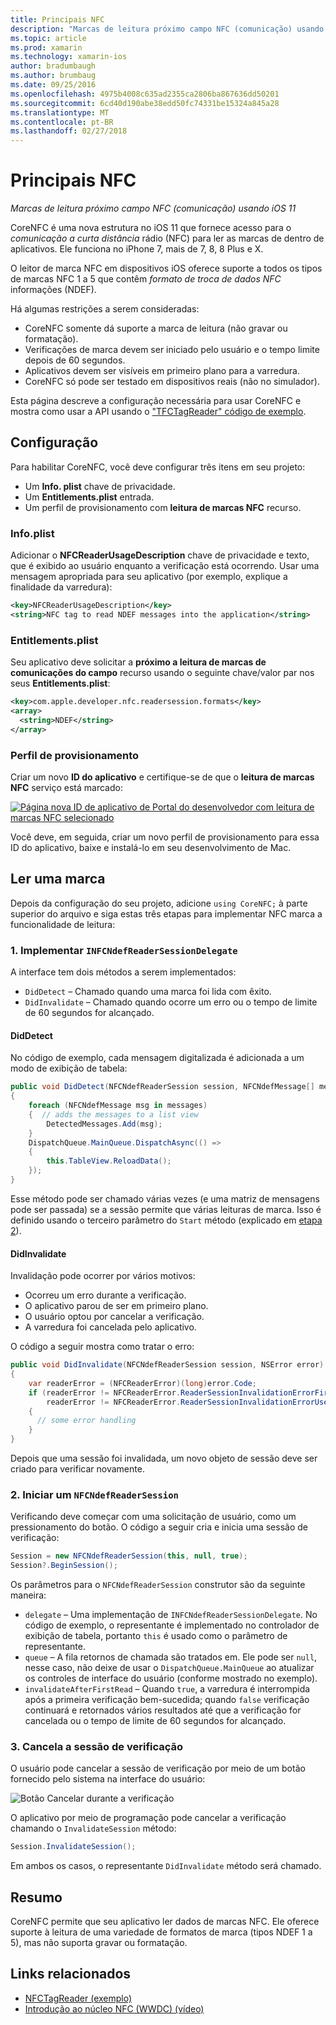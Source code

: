```yaml
---
title: Principais NFC
description: "Marcas de leitura próximo campo NFC (comunicação) usando iOS 11"
ms.topic: article
ms.prod: xamarin
ms.technology: xamarin-ios
author: bradumbaugh
ms.author: brumbaug
ms.date: 09/25/2016
ms.openlocfilehash: 4975b4008c635ad2355ca2806ba867636dd50201
ms.sourcegitcommit: 6cd40d190abe38edd50fc74331be15324a845a28
ms.translationtype: MT
ms.contentlocale: pt-BR
ms.lasthandoff: 02/27/2018
---
```

# <a name="core-nfc"></a>Principais NFC

_Marcas de leitura próximo campo NFC (comunicação) usando iOS 11_

CoreNFC é uma nova estrutura no iOS 11 que fornece acesso para o _comunicação a curta distância_ rádio (NFC) para ler as marcas de dentro de aplicativos. Ele funciona no iPhone 7, mais de 7, 8, 8 Plus e X.

O leitor de marca NFC em dispositivos iOS oferece suporte a todos os tipos de marcas NFC 1 a 5 que contêm _formato de troca de dados NFC_ informações (NDEF).

Há algumas restrições a serem consideradas:

- CoreNFC somente dá suporte a marca de leitura (não gravar ou formatação).
- Verificações de marca devem ser iniciado pelo usuário e o tempo limite depois de 60 segundos.
- Aplicativos devem ser visíveis em primeiro plano para a varredura.
- CoreNFC só pode ser testado em dispositivos reais (não no simulador).

Esta página descreve a configuração necessária para usar CoreNFC e mostra como usar a API usando o ["TFCTagReader" código de exemplo](https://developer.xamarin.com/samples/monotouch/ios11/NFCTagReader/).

## <a name="configuration"></a>Configuração

Para habilitar CoreNFC, você deve configurar três itens em seu projeto:

- Um **Info. plist** chave de privacidade.
- Um **Entitlements.plist** entrada.
- Um perfil de provisionamento com **leitura de marcas NFC** recurso.

### <a name="infoplist"></a>Info.plist

Adicionar o **NFCReaderUsageDescription** chave de privacidade e texto, que é exibido ao usuário enquanto a verificação está ocorrendo. Usar uma mensagem apropriada para seu aplicativo (por exemplo, explique a finalidade da varredura):

```xml
<key>NFCReaderUsageDescription</key>
<string>NFC tag to read NDEF messages into the application</string>
```

### <a name="entitlementsplist"></a>Entitlements.plist

Seu aplicativo deve solicitar a **próximo a leitura de marcas de comunicações do campo** recurso usando o seguinte chave/valor par nos seus **Entitlements.plist**:

```xml
<key>com.apple.developer.nfc.readersession.formats</key>
<array>
  <string>NDEF</string>
</array>
```

### <a name="provisioning-profile"></a>Perfil de provisionamento

Criar um novo **ID do aplicativo** e certifique-se de que o **leitura de marcas NFC** serviço está marcado:

[ ![Página nova ID de aplicativo de Portal do desenvolvedor com leitura de marcas NFC selecionado](corenfc-images/app-services-nfc-sml.png)](corenfc-images/app-services-nfc.png)

Você deve, em seguida, criar um novo perfil de provisionamento para essa ID do aplicativo, baixe e instalá-lo em seu desenvolvimento de Mac.

## <a name="reading-a-tag"></a>Ler uma marca

Depois da configuração do seu projeto, adicione `using CoreNFC;` à parte superior do arquivo e siga estas três etapas para implementar NFC marca a funcionalidade de leitura:

### <a name="1-implement-infcndefreadersessiondelegate"></a>1. Implementar `INFCNdefReaderSessionDelegate`

A interface tem dois métodos a serem implementados:

- `DidDetect` – Chamado quando uma marca foi lida com êxito.
- `DidInvalidate` – Chamado quando ocorre um erro ou o tempo de limite de 60 segundos for alcançado.

#### <a name="diddetect"></a>DidDetect

No código de exemplo, cada mensagem digitalizada é adicionada a um modo de exibição de tabela:

```csharp
public void DidDetect(NFCNdefReaderSession session, NFCNdefMessage[] messages)
{
    foreach (NFCNdefMessage msg in messages)
    {  // adds the messages to a list view
        DetectedMessages.Add(msg);
    }
    DispatchQueue.MainQueue.DispatchAsync(() =>
    {
        this.TableView.ReloadData();
    });
}
```

Esse método pode ser chamado várias vezes (e uma matriz de mensagens pode ser passada) se a sessão permite que várias leituras de marca. Isso é definido usando o terceiro parâmetro do `Start` método (explicado em [etapa 2](#step2)).

#### <a name="didinvalidate"></a>DidInvalidate

Invalidação pode ocorrer por vários motivos:

- Ocorreu um erro durante a verificação.
- O aplicativo parou de ser em primeiro plano.
- O usuário optou por cancelar a verificação.
- A varredura foi cancelada pelo aplicativo.

O código a seguir mostra como tratar o erro:

```csharp
public void DidInvalidate(NFCNdefReaderSession session, NSError error)
{
    var readerError = (NFCReaderError)(long)error.Code;
    if (readerError != NFCReaderError.ReaderSessionInvalidationErrorFirstNDEFTagRead &&
        readerError != NFCReaderError.ReaderSessionInvalidationErrorUserCanceled)
    {
      // some error handling
    }
}
```

Depois que uma sessão foi invalidada, um novo objeto de sessão deve ser criado para verificar novamente.

<a name="step2" />

### <a name="2-start-an-nfcndefreadersession"></a>2. Iniciar um `NFCNdefReaderSession`

Verificando deve começar com uma solicitação de usuário, como um pressionamento do botão.
O código a seguir cria e inicia uma sessão de verificação:

```csharp
Session = new NFCNdefReaderSession(this, null, true);
Session?.BeginSession();
```

Os parâmetros para o `NFCNdefReaderSession` construtor são da seguinte maneira:

- `delegate` – Uma implementação de `INFCNdefReaderSessionDelegate`. No código de exemplo, o representante é implementado no controlador de exibição de tabela, portanto `this` é usado como o parâmetro de representante.
- `queue` – A fila retornos de chamada são tratados em. Ele pode ser `null`, nesse caso, não deixe de usar o `DispatchQueue.MainQueue` ao atualizar os controles de interface do usuário (conforme mostrado no exemplo).
- `invalidateAfterFirstRead` – Quando `true`, a varredura é interrompida após a primeira verificação bem-sucedida; quando `false` verificação continuará e retornados vários resultados até que a verificação for cancelada ou o tempo de limite de 60 segundos for alcançado.


### <a name="3-cancel-the-scanning-session"></a>3. Cancela a sessão de verificação

O usuário pode cancelar a sessão de verificação por meio de um botão fornecido pelo sistema na interface do usuário:

![Botão Cancelar durante a verificação](corenfc-images/scan-cancel-sml.png)

O aplicativo por meio de programação pode cancelar a verificação chamando o `InvalidateSession` método:

```csharp
Session.InvalidateSession();
```

Em ambos os casos, o representante `DidInvalidate` método será chamado.

## <a name="summary"></a>Resumo

CoreNFC permite que seu aplicativo ler dados de marcas NFC. Ele oferece suporte à leitura de uma variedade de formatos de marca (tipos NDEF 1 a 5), mas não suporta gravar ou formatação.


## <a name="related-links"></a>Links relacionados

- [NFCTagReader (exemplo)](https://developer.xamarin.com/samples/monotouch/ios11/NFCTagReader/)
- [Introdução ao núcleo NFC (WWDC) (vídeo)](https://developer.apple.com/videos/play/wwdc2017/718/)
